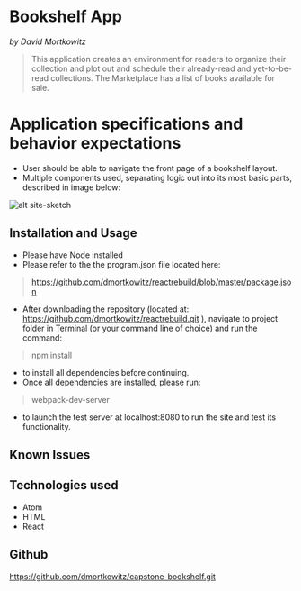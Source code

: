 
# Bookshelf App

_by David Mortkowitz_

> This application creates an environment for readers to organize their collection and plot out and schedule their already-read and yet-to-be-read collections.
> The Marketplace has a list of books available for sale.

# Application specifications and behavior expectations

* User should be able to navigate the front page of a bookshelf layout.
* Multiple components used, separating logic out into its most basic parts, described in image below:

![alt site-sketch](./src/images/bookshelf-cap-image.jpeg)


## Installation and Usage

* Please have Node installed
* Please refer to the the program.json file located here:

> https://github.com/dmortkowitz/reactrebuild/blob/master/package.json

* After downloading the repository (located at: https://github.com/dmortkowitz/reactrebuild.git ), navigate to project folder in Terminal (or your command line of choice) and run the command:

> npm install

* to install all dependencies before continuing.
* Once all dependencies are installed, please run:

> webpack-dev-server

* to launch the test server at localhost:8080 to run the site and test its functionality.

## Known Issues




## Technologies used

* Atom
* HTML
* React

## Github

https://github.com/dmortkowitz/capstone-bookshelf.git
